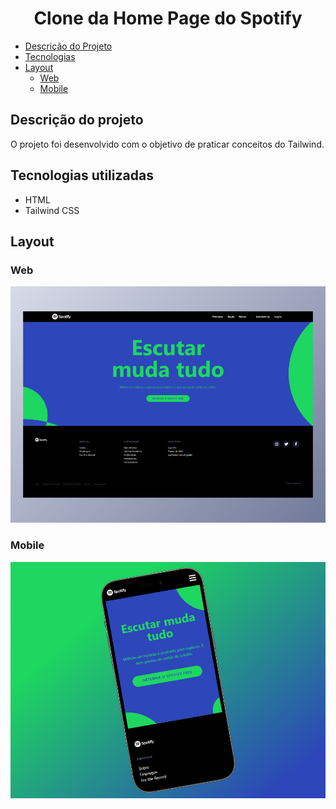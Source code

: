 <h1 align="center">Clone da Home Page do Spotify</h1>

* [Descrição do Projeto](#descrição-do-projeto)
* [Tecnologias](#tecnologias-utilizadas)
* [Layout](#layout)
  * [Web](#web)
  * [Mobile](#mobile)

<h2>Descrição do projeto</h2>

<p>
  O projeto foi desenvolvido com o objetivo de praticar conceitos do Tailwind.
</p>

<h2>Tecnologias utilizadas</h2>

* HTML
* Tailwind CSS

<h2>Layout</h2>

<h3 align="left">Web</h3>

<div align="left">
  <img src="./src/img/screenshots/web-view.png" width="auto">
</div>

<h3 align="left">Mobile</h3>

<div align="left">
  <img src="./src/img/screenshots/mobile-view.png" width="auto">
</div>
